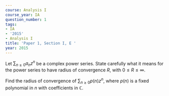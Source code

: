```yaml
---
course: Analysis I
course_year: IA
question_number: 1
tags:
- IA
- '2015'
- Analysis I
title: 'Paper 1, Section I, E '
year: 2015
---
```




Let $\sum_{n \geqslant 0} a_{n} z^{n}$ be a complex power series. State carefully what it means for the power series to have radius of convergence $R$, with $0 \leqslant R \leqslant \infty$.

Find the radius of convergence of $\sum_{n \geqslant 0} p(n) z^{n}$, where $p(n)$ is a fixed polynomial in $n$ with coefficients in $\mathbb{C}$.